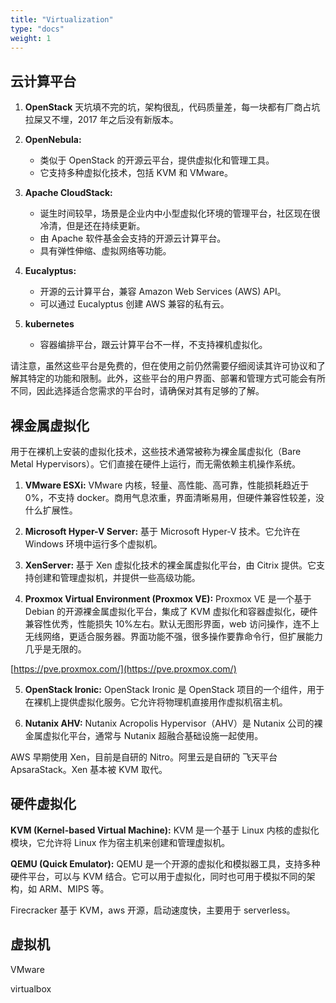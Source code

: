 ```yaml
---
title: "Virtualization"
type: "docs"
weight: 1
---
```


## 云计算平台

1. **OpenStack** 天坑填不完的坑，架构很乱，代码质量差，每一块都有厂商占坑拉屎又不埋，2017 年之后没有新版本。

2. **OpenNebula:**

   - 类似于 OpenStack 的开源云平台，提供虚拟化和管理工具。
   - 它支持多种虚拟化技术，包括 KVM 和 VMware。

3. **Apache CloudStack:**

   - 诞生时间较早，场景是企业内中小型虚拟化环境的管理平台，社区现在很冷清，但是还在持续更新。
   - 由 Apache 软件基金会支持的开源云计算平台。
   - 具有弹性伸缩、虚拟网络等功能。

4. **Eucalyptus:**

   - 开源的云计算平台，兼容 Amazon Web Services (AWS) API。
   - 可以通过 Eucalyptus 创建 AWS 兼容的私有云。

5. **kubernetes**
   - 容器编排平台，跟云计算平台不一样，不支持裸机虚拟化。

请注意，虽然这些平台是免费的，但在使用之前仍然需要仔细阅读其许可协议和了解其特定的功能和限制。此外，这些平台的用户界面、部署和管理方式可能会有所不同，因此选择适合您需求的平台时，请确保对其有足够的了解。

## 裸金属虚拟化

用于在裸机上安装的虚拟化技术，这些技术通常被称为裸金属虚拟化（Bare Metal Hypervisors）。它们直接在硬件上运行，而无需依赖主机操作系统。

1. **VMware ESXi:** VMware 内核，轻量、高性能、高可靠，性能损耗趋近于 0%，不支持 docker。商用气息浓重，界面清晰易用，但硬件兼容性较差，没什么扩展性。

2. **Microsoft Hyper-V Server:** 基于 Microsoft Hyper-V 技术。它允许在 Windows 环境中运行多个虚拟机。

3. **XenServer:** 基于 Xen 虚拟化技术的裸金属虚拟化平台，由 Citrix 提供。它支持创建和管理虚拟机，并提供一些高级功能。

4. **Proxmox Virtual Environment (Proxmox VE):** Proxmox VE 是一个基于 Debian 的开源裸金属虚拟化平台，集成了 KVM 虚拟化和容器虚拟化，硬件兼容性优秀，性能损失 10%左右。默认无图形界面，web 访问操作，连不上无线网络，更适合服务器。界面功能不强，很多操作要靠命令行，但扩展能力几乎是无限的。

[https://pve.proxmox.com/](https://pve.proxmox.com/)

5. **OpenStack Ironic:** OpenStack Ironic 是 OpenStack 项目的一个组件，用于在裸机上提供虚拟化服务。它允许将物理机直接用作虚拟机宿主机。

6. **Nutanix AHV:** Nutanix Acropolis Hypervisor（AHV）是 Nutanix 公司的裸金属虚拟化平台，通常与 Nutanix 超融合基础设施一起使用。

AWS 早期使用 Xen，目前是自研的 Nitro。阿里云是自研的 飞天平台 ApsaraStack。Xen 基本被 KVM 取代。

## 硬件虚拟化

**KVM (Kernel-based Virtual Machine):** KVM 是一个基于 Linux 内核的虚拟化模块，它允许将 Linux 作为宿主机来创建和管理虚拟机。

**QEMU (Quick Emulator):** QEMU 是一个开源的虚拟化和模拟器工具，支持多种硬件平台，可以与 KVM 结合。它可以用于虚拟化，同时也可用于模拟不同的架构，如 ARM、MIPS 等。

Firecracker 基于 KVM，aws 开源，启动速度快，主要用于 serverless。

## 虚拟机

VMware

virtualbox
